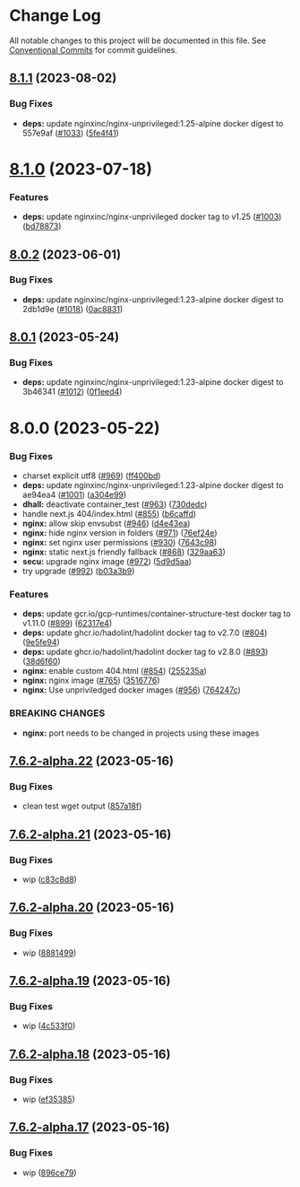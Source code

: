 # Change Log

All notable changes to this project will be documented in this file.
See [Conventional Commits](https://conventionalcommits.org) for commit guidelines.

## [8.1.1](https://github.com/SocialGouv/docker/compare/nginx@8.1.0...nginx@8.1.1) (2023-08-02)


### Bug Fixes

* **deps:** update nginxinc/nginx-unprivileged:1.25-alpine docker digest to 557e9af ([#1033](https://github.com/SocialGouv/docker/issues/1033)) ([5fe4f41](https://github.com/SocialGouv/docker/commit/5fe4f41c4ff0ca0cb6f8449551d9d5e154c87ace))





# [8.1.0](https://github.com/SocialGouv/docker/compare/nginx@8.0.2...nginx@8.1.0) (2023-07-18)


### Features

* **deps:** update nginxinc/nginx-unprivileged docker tag to v1.25 ([#1003](https://github.com/SocialGouv/docker/issues/1003)) ([bd78873](https://github.com/SocialGouv/docker/commit/bd78873165b32df049593755fa7516b0492b0045))





## [8.0.2](https://github.com/SocialGouv/docker/compare/nginx@8.0.1...nginx@8.0.2) (2023-06-01)


### Bug Fixes

* **deps:** update nginxinc/nginx-unprivileged:1.23-alpine docker digest to 2db1d9e ([#1018](https://github.com/SocialGouv/docker/issues/1018)) ([0ac8831](https://github.com/SocialGouv/docker/commit/0ac88315d0111e374797213de242046c68390290))





## [8.0.1](https://github.com/SocialGouv/docker/compare/nginx@8.0.0...nginx@8.0.1) (2023-05-24)


### Bug Fixes

* **deps:** update nginxinc/nginx-unprivileged:1.23-alpine docker digest to 3b46341 ([#1012](https://github.com/SocialGouv/docker/issues/1012)) ([0f1eed4](https://github.com/SocialGouv/docker/commit/0f1eed4d4f6b6a2ce22a216ebb66fac22a3aa379))





# 8.0.0 (2023-05-22)


### Bug Fixes

* charset explicit utf8 ([#969](https://github.com/SocialGouv/docker/issues/969)) ([ff400bd](https://github.com/SocialGouv/docker/commit/ff400bd30cd2b874acee166f6445397d6b0a7176))
* **deps:** update nginxinc/nginx-unprivileged:1.23-alpine docker digest to ae94ea4 ([#1001](https://github.com/SocialGouv/docker/issues/1001)) ([a304e99](https://github.com/SocialGouv/docker/commit/a304e99f66e1b89af311b1c1e9807f5fade6fbf0))
* **dhall:** deactivate container_test ([#963](https://github.com/SocialGouv/docker/issues/963)) ([730dedc](https://github.com/SocialGouv/docker/commit/730dedc867620de68d50e069514e7b7ed7e657f9))
* handle next.js 404/index.html ([#855](https://github.com/SocialGouv/docker/issues/855)) ([b6caffd](https://github.com/SocialGouv/docker/commit/b6caffd67ec1e05e7c47e6a8bcc6431b51aec53b))
* **nginx:** allow skip envsubst ([#946](https://github.com/SocialGouv/docker/issues/946)) ([d4e43ea](https://github.com/SocialGouv/docker/commit/d4e43ea79880e6bb8679c693d38224df0473acad))
* **nginx:** hide nginx version in folders ([#971](https://github.com/SocialGouv/docker/issues/971)) ([76ef24e](https://github.com/SocialGouv/docker/commit/76ef24e98b1dcc725920ca2cb07c100de6e4b037))
* **nginx:** set nginx user permissions ([#930](https://github.com/SocialGouv/docker/issues/930)) ([7643c98](https://github.com/SocialGouv/docker/commit/7643c9816be9c025294c59589f9bdfcbc3b34ca8))
* **nginx:** static next.js friendly fallback ([#868](https://github.com/SocialGouv/docker/issues/868)) ([329aa63](https://github.com/SocialGouv/docker/commit/329aa630b2bebb492f0c3dd04c96f58b33afc53b))
* **secu:** upgrade nginx image ([#972](https://github.com/SocialGouv/docker/issues/972)) ([5d9d5aa](https://github.com/SocialGouv/docker/commit/5d9d5aa6e91db827c13ee415499a90e56d5a16b8))
* try upgrade ([#992](https://github.com/SocialGouv/docker/issues/992)) ([b03a3b9](https://github.com/SocialGouv/docker/commit/b03a3b9da685ccb43037989018e7df2bd4bef0ac))


### Features

* **deps:** update gcr.io/gcp-runtimes/container-structure-test docker tag to v1.11.0 ([#899](https://github.com/SocialGouv/docker/issues/899)) ([62317e4](https://github.com/SocialGouv/docker/commit/62317e49e4aad5e51b32d0a4b5f0c06e7ede1be6))
* **deps:** update ghcr.io/hadolint/hadolint docker tag to v2.7.0 ([#804](https://github.com/SocialGouv/docker/issues/804)) ([9e5fe94](https://github.com/SocialGouv/docker/commit/9e5fe949ccada4798905af4e7d41b5804c3fdfd6))
* **deps:** update ghcr.io/hadolint/hadolint docker tag to v2.8.0 ([#893](https://github.com/SocialGouv/docker/issues/893)) ([38d6f60](https://github.com/SocialGouv/docker/commit/38d6f6021de41ff02a508e092ab3b7502a96e9e4))
* **nginx:** enable custom 404.html ([#854](https://github.com/SocialGouv/docker/issues/854)) ([255235a](https://github.com/SocialGouv/docker/commit/255235a1dcad1087e08f1b962775ad4c4becf557))
* **nginx:** nginx image ([#765](https://github.com/SocialGouv/docker/issues/765)) ([3516776](https://github.com/SocialGouv/docker/commit/351677647cca56914350cf57d641ac2f605faef8))
* **nginx:** Use unpriviledged docker images ([#956](https://github.com/SocialGouv/docker/issues/956)) ([764247c](https://github.com/SocialGouv/docker/commit/764247c6acf7ea4abeef423e8119b890ea1a35b7))


### BREAKING CHANGES

* **nginx:** port needs to be changed in projects using these images





## [7.6.2-alpha.22](https://github.com/SocialGouv/docker/compare/nginx@7.6.2-alpha.21...nginx@7.6.2-alpha.22) (2023-05-16)


### Bug Fixes

* clean test wget output ([857a18f](https://github.com/SocialGouv/docker/commit/857a18f98735dcb9249c3b5dcb228eff46e4e5bb))





## [7.6.2-alpha.21](https://github.com/SocialGouv/docker/compare/nginx@7.6.2-alpha.20...nginx@7.6.2-alpha.21) (2023-05-16)


### Bug Fixes

* wip ([c83c8d8](https://github.com/SocialGouv/docker/commit/c83c8d818eab38ddce0266c7d8feb77e68d9d6ba))





## [7.6.2-alpha.20](https://github.com/SocialGouv/docker/compare/nginx@7.6.2-alpha.19...nginx@7.6.2-alpha.20) (2023-05-16)


### Bug Fixes

* wip ([8881499](https://github.com/SocialGouv/docker/commit/8881499b6b828d368b7af3a74dcad4605cbd943f))





## [7.6.2-alpha.19](https://github.com/SocialGouv/docker/compare/nginx@7.6.2-alpha.18...nginx@7.6.2-alpha.19) (2023-05-16)


### Bug Fixes

* wip ([4c533f0](https://github.com/SocialGouv/docker/commit/4c533f0156fab9f2ad0da0cfc0fe9ed9e1da8591))





## [7.6.2-alpha.18](https://github.com/SocialGouv/docker/compare/nginx@7.6.2-alpha.17...nginx@7.6.2-alpha.18) (2023-05-16)


### Bug Fixes

* wip ([ef35385](https://github.com/SocialGouv/docker/commit/ef353850d4aee1b37cb3035991967d3b6cfd2031))





## [7.6.2-alpha.17](https://github.com/SocialGouv/docker/compare/nginx@7.6.2-alpha.16...nginx@7.6.2-alpha.17) (2023-05-16)


### Bug Fixes

* wip ([896ce79](https://github.com/SocialGouv/docker/commit/896ce7988eba5b9e15083eb9deb7503d2990ac90))
